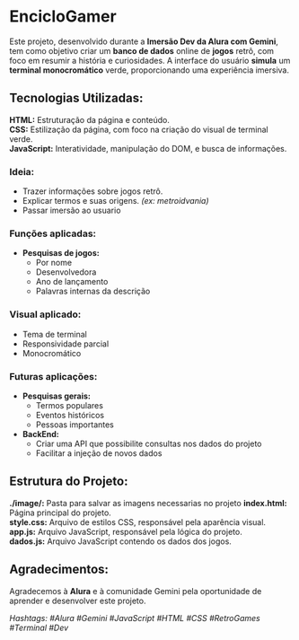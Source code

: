 # EncicloGamer
Este projeto, desenvolvido durante a **Imersão Dev da Alura com Gemini**, tem como objetivo criar um **banco de dados** online de **jogos** retrô, com foco em resumir a história e curiosidades. A interface do usuário **simula** um **terminal monocromático** verde, proporcionando uma experiência imersiva.

## Tecnologias Utilizadas:
**HTML:** Estruturação da página e conteúdo.   
**CSS:** Estilização da página, com foco na criação do visual de terminal verde.   
**JavaScript:** Interatividade, manipulação do DOM, e busca de informações.   

### Ideia:
- Trazer informações sobre jogos retrô.
- Explicar termos e suas origens. _(ex: metroidvania)_
- Passar imersão ao usuario
### Funções aplicadas:
- **Pesquisas de jogos:**
    - Por nome
    - Desenvolvedora
    - Ano de lançamento
    - Palavras internas da descrição
### Visual aplicado:
- Tema de terminal
- Responsividade parcial
- Monocromático
### Futuras aplicações:
- **Pesquisas gerais:**
    - Termos populares
    - Eventos históricos
    - Pessoas importantes
- **BackEnd:**
    - Criar uma API que possibilite consultas nos dados do projeto
    - Facilitar a injeção de novos dados

## Estrutura do Projeto:
**./image/:** Pasta para salvar as imagens necessarias no projeto
**index.html:** Página principal do projeto.   
**style.css:** Arquivo de estilos CSS, responsável pela aparência visual.   
**app.js:** Arquivo JavaScript, responsável pela lógica do projeto.   
**dados.js:** Arquivo JavaScript contendo os dados dos jogos.   

## Agradecimentos:
Agradecemos à **Alura** e à comunidade Gemini pela oportunidade de aprender e desenvolver este projeto.

*Hashtags: #Alura #Gemini #JavaScript #HTML #CSS #RetroGames #Terminal #Dev*

